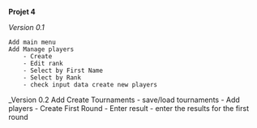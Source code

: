 **Projet 4**

_Version 0.1_

    Add main menu 
    Add Manage players 
        - Create
        - Edit rank
        - Select by First Name
        - Select by Rank
        - check input data create new players

_Version 0.2
    Add Create Tournaments
        - save/load tournaments
        - Add players
        - Create First Round
        - Enter result 
        - enter the results for the first round 
        

